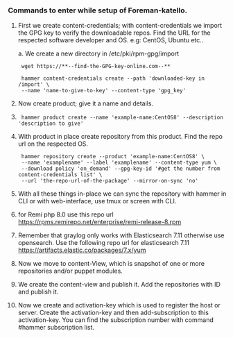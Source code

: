 ### Commands to enter while setup of Foreman-katello. 
1. First we create content-credentials; with content-credentials we import the GPG key to verify the downloadable repos. Find the URL for the respected software developer and OS. e.g: CentOS, Ubuntu etc..
	
	a. We create a new directory in /etc/pki/rpm-gpg/import 

		wget https://**--find-the-GPG-key-online.com--**
		
		hammer content-credentials create --path 'downloaded-key in /import' \
		--name 'name-to-give-to-key' --content-type 'gpg_key'		

2. Now create product; give it a name and details.

4. 		hammer product create --name 'example-name:CentOS8' --description 'description to give'

6. With product in place create repository from this product. Find the repo url on the respected OS.

		hammer repository create --product 'example-name:CentOS8' \
		--name 'examplename' --label 'examplename' --content-type yum \
		--download policy 'on_demand' --gpg-key-id '#get the number from content-credentials list' \
		--url 'the-repo-url-of-the-package' --mirror-on-sync 'no' 
		
8. With all these things in-place we can sync the repository with hammer in CLI or with web-interface, use tmux or screen with CLI.
9. for Remi php 8.0 use this repo url https://rpms.remirepo.net/enterprise/remi-release-8.rpm
10. Remember that graylog only works with Elasticsearch 7.11 otherwise use opensearch. Use the following repo url for elasticsearch 7.11 https://artifacts.elastic.co/packages/7.x/yum
11. Now we move to content-View, which is snapshot of one or more repositories and/or puppet modules. 
12. We create the content-view and publish it. Add the repositories with ID and publish it.
13. Now we create and activation-key which is used to register the host or server. Create the activation-key and then add-subscription to this activation-key. You can find the subscription number with command #hammer subscription list.  
